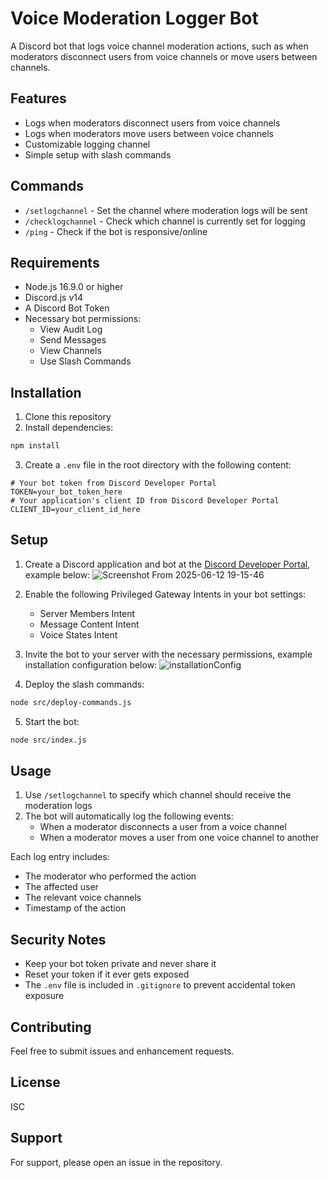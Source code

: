 # Voice Moderation Logger Bot

A Discord bot that logs voice channel moderation actions, such as when moderators disconnect users from voice channels or move users between channels.

## Features

- Logs when moderators disconnect users from voice channels
- Logs when moderators move users between voice channels
- Customizable logging channel
- Simple setup with slash commands

## Commands

- `/setlogchannel` - Set the channel where moderation logs will be sent
- `/checklogchannel` - Check which channel is currently set for logging
- `/ping` - Check if the bot is responsive/online

## Requirements

- Node.js 16.9.0 or higher
- Discord.js v14
- A Discord Bot Token
- Necessary bot permissions:
  - View Audit Log
  - Send Messages
  - View Channels
  - Use Slash Commands

## Installation

1. Clone this repository
2. Install dependencies:
```bash
npm install
```
3. Create a `.env` file in the root directory with the following content:
```properties
# Your bot token from Discord Developer Portal
TOKEN=your_bot_token_here
# Your application's client ID from Discord Developer Portal
CLIENT_ID=your_client_id_here
```

## Setup

1. Create a Discord application and bot at the [Discord Developer Portal](https://discord.com/developers/applications), example below:
 ![Screenshot From 2025-06-12 19-15-46](https://github.com/user-attachments/assets/2b0aa30a-3694-47c0-b3fa-f6ef420c6698)

2. Enable the following Privileged Gateway Intents in your bot settings:
   - Server Members Intent
   - Message Content Intent
   - Voice States Intent
3. Invite the bot to your server with the necessary permissions, example installation configuration below:
 ![installationConfig](https://github.com/user-attachments/assets/dcc6a353-f443-41bb-926b-e002c65e9645)
4. Deploy the slash commands:
```bash
node src/deploy-commands.js
```
5. Start the bot:
```bash
node src/index.js
```

## Usage

1. Use `/setlogchannel` to specify which channel should receive the moderation logs
2. The bot will automatically log the following events:
   - When a moderator disconnects a user from a voice channel
   - When a moderator moves a user from one voice channel to another

Each log entry includes:
- The moderator who performed the action
- The affected user
- The relevant voice channels
- Timestamp of the action

## Security Notes

- Keep your bot token private and never share it
- Reset your token if it ever gets exposed
- The `.env` file is included in `.gitignore` to prevent accidental token exposure

## Contributing

Feel free to submit issues and enhancement requests.

## License

ISC

## Support

For support, please open an issue in the repository.
